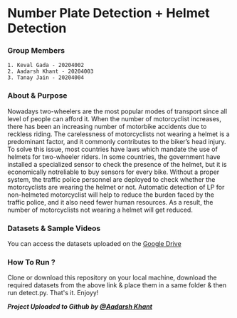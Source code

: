 # Number Plate Detection + Helmet Detection

### Group Members

```
1. Keval Gada - 20204002
2. Aadarsh Khant - 20204003
3. Tanay Jain - 20204004
```

### About & Purpose

Nowadays two-wheelers are the most popular modes of transport since all level of people can afford it. When the number of motorcyclist increases, there has 
been an increasing number of motorbike accidents due to reckless riding. The carelessness of motorcyclists not wearing a helmet is a predominant factor, and it 
commonly contributes to the biker’s head injury. To solve this issue, most countries have laws which mandate the use of helmets for two-wheeler riders.
In some countries, the government have installed a specialized sensor to check the presence of the helmet, but it is economically notreliable to buy 
sensors for every bike. Without a proper system, the traffic police personnel are deployed to check whether the motorcyclists are wearing the helmet or 
not. Automatic detection of LP for non-helmeted motorcyclist will help to reduce the burden faced by the traffic police, and it also need fewer human resources. 
As a result, the number of motorcyclists not wearing a helmet will get reduced.

### Datasets & Sample Videos

You can access the datasets uploaded on the [Google Drive](https://drive.google.com/drive/folders/1WPAiMCfXKHMIvA3fSWw2fWJrI_YmdHGk?usp=sharing)

### How To Run ?

Clone or download this repository on your local machine, download the required datasets from the above link & place them in a same folder & then run detect.py.
That's it. Enjoyy!

***Project Uploaded to Github by [@Aadarsh Khant](https://github.com/aadarsh-khant-18)***

